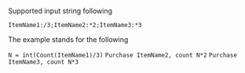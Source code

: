 
# 

Supported input string following

`ItemName1:/3;ItemName2:*2;ItemName3:*3`

The example stands for the following

`N = int(Count(ItemName1)/3)`
`Purchase ItemName2, count N*2`
`Purchase ItemName3, count N*3`
